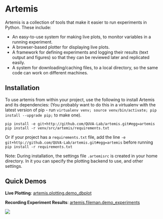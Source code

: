 # Artemis

Artemis is a collection of tools that make it easier to run experiments in Python.  These include:

- An easy-to-use system for making live plots, to monitor variables in a running experiment.
- A browser-based plotter for displaying live plots.
- A framework for defining experiments and logging their results (text output and figures) so that they can be reviewed later and replicated easily.
- A system for downloading/caching files, to a local directory, so the same code can work on different machines.

## Installation
To use artemis from within your project, use the following to install Artemis and its dependencies: (You probably want to do this in a virtualenv with the latest version of pip - run `virtualenv venv; source venv/bin/activate; pip install --upgrade pip;` to make one).
```
pip install -e git+http://github.com/QUVA-Lab/artemis.git#egg=artemis 
pip install -r venv/src/artemis/requirements.txt
```
Or if your project has a `requirements.txt` file, add the line `-e git+http://github.com/QUVA-Lab/artemis.git#egg=artemis` before running `pip install -r requirements.txt`

Note: During installation, the settings file `.artemisrc` is created in your home directory. In it you can specify the plotting backend to use, and other settings.
## Quick Demos

**Live Plotting**: [artemis.plotting.demo_dbplot](/artemis/plotting/demo_dbplot.py)  

**Recording Experiment Results**:  [artemis.fileman.demo_experiments](/artemis/fileman/demo_experiments.py)  

 ![](https://upload.wikimedia.org/wikipedia/commons/thumb/6/63/Tizian_015.jpg/800px-Tizian_015.jpg)




